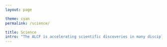 ```yaml
---
layout: page

theme: cyan
permalink: /science/

title: Science
intro: "The ALCF is accelerating scientific discoveries in many disciplines, ranging from physics and materials science to biology and engineering."
---
```



